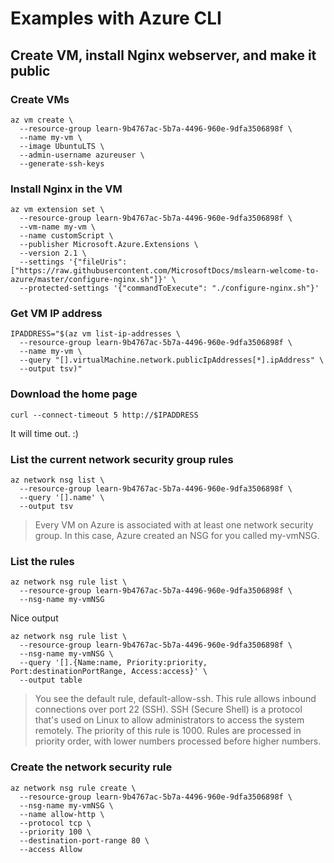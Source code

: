 # Examples with Azure CLI

## Create VM, install Nginx webserver, and make it public

### Create VMs

```
az vm create \
  --resource-group learn-9b4767ac-5b7a-4496-960e-9dfa3506898f \
  --name my-vm \
  --image UbuntuLTS \
  --admin-username azureuser \
  --generate-ssh-keys
```

### Install Nginx in the VM

```
az vm extension set \
  --resource-group learn-9b4767ac-5b7a-4496-960e-9dfa3506898f \
  --vm-name my-vm \
  --name customScript \
  --publisher Microsoft.Azure.Extensions \
  --version 2.1 \
  --settings '{"fileUris":["https://raw.githubusercontent.com/MicrosoftDocs/mslearn-welcome-to-azure/master/configure-nginx.sh"]}' \
  --protected-settings '{"commandToExecute": "./configure-nginx.sh"}'
```

### Get VM IP address
```
IPADDRESS="$(az vm list-ip-addresses \
  --resource-group learn-9b4767ac-5b7a-4496-960e-9dfa3506898f \
  --name my-vm \
  --query "[].virtualMachine.network.publicIpAddresses[*].ipAddress" \
  --output tsv)"
```

### Download the home page
```
curl --connect-timeout 5 http://$IPADDRESS
```
It will time out. :) 

### List the current network security group rules
```
az network nsg list \
  --resource-group learn-9b4767ac-5b7a-4496-960e-9dfa3506898f \
  --query '[].name' \
  --output tsv
```
>Every VM on Azure is associated with at least one network security group. In this case, Azure created an NSG for you called my-vmNSG.

### List the rules
```
az network nsg rule list \
  --resource-group learn-9b4767ac-5b7a-4496-960e-9dfa3506898f \
  --nsg-name my-vmNSG
```

Nice output
```
az network nsg rule list \
  --resource-group learn-9b4767ac-5b7a-4496-960e-9dfa3506898f \
  --nsg-name my-vmNSG \
  --query '[].{Name:name, Priority:priority, Port:destinationPortRange, Access:access}' \
  --output table
```
>You see the default rule, default-allow-ssh. This rule allows inbound connections over port 22 (SSH). SSH (Secure Shell) is a protocol that's used on Linux to allow administrators to access the system remotely. The priority of this rule is 1000. Rules are processed in priority order, with lower numbers processed before higher numbers.

### Create the network security rule
```
az network nsg rule create \
  --resource-group learn-9b4767ac-5b7a-4496-960e-9dfa3506898f \
  --nsg-name my-vmNSG \
  --name allow-http \
  --protocol tcp \
  --priority 100 \
  --destination-port-range 80 \
  --access Allow
```
